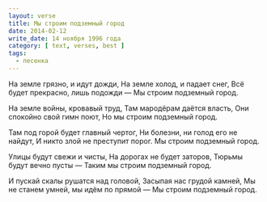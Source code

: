 ```yaml
---
layout: verse
title: Мы строим подземный город
date: 2014-02-12
write_date: 14 ноября 1996 года
category: [ text, verses, best ]
tags:
  - песенка
---
```

На земле грязно, и идут дожди,
На земле холод, и падает снег,
Всё будет прекрасно, лишь подожди —
Мы строим подземный город.

На земле войны, кровавый труд,
Там мародёрам даётся власть,
Они спокойно свой гимн поют,
Но мы строим подземный город.

Там под горой будет главный чертог,
Ни болезни, ни голод его не найдут,
И никто злой не преступит порог.
Мы строим подземный город.

Улицы будут свежи и чисты,
На дорогах не будет заторов,
Тюрьмы будут вечно пусты —
Таким мы строим подземный город.

И пускай скалы рушатся над головой,
Засыпая нас грудой камней,
Мы не станем умней, мы идём по прямой —
Мы строим подземный город.
